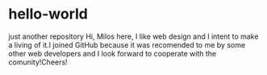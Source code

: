 # hello-world
just another repository
Hi, Milos here, I like web design and I intent to make a living of it.I joined GitHub because it was recomended to me by some other web developers and I look forward to cooperate with the comunity!Cheers!
